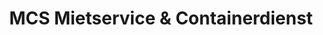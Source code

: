 ---
title: "MCS Mietservice & Containerdienst"
url: /simmerath/mcs-mietservice-und-containerdienst/
shop: Mieten
---